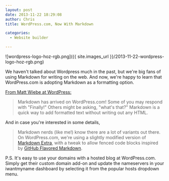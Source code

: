 ```yaml
---
layout: post
date: 2013-11-22 18:29:08
author: Chris
title: WordPress.com, Now With Markdown

categories:
  - Website builder

---
```


![wordpress-logo-hoz-rgb.png]({{ site.images_url }}/2013-11-22-wordpress-logo-hoz-rgb.png)

<!-- excerpt -->

We haven't talked about Wordpress much in the past, but we're big fans of using Markdown for writing on the web. And now, we're happy to learn that WordPress.com is adopting Markdown as a formatting option.

<!-- /excerpt -->

[From Matt Wiebe at WordPress:](http://en.blog.wordpress.com/2013/11/19/markdown/)

> Markdown has arrived on WordPress.com! Some of you may respond with "Finally!" Others might be asking, "what's that?" Markdown is a quick way to add formatted text without writing out any HTML.

And in case you're interested in some details, 

> Markdown nerds (like me!) know there are a lot of variants out there. On WordPress.com, we're using a slightly modified version of [Markdown Extra](http://michelf.ca/projects/php-markdown/extra/), with a tweak to allow fenced code blocks inspired by [GitHub Flavored Markdown](https://help.github.com/articles/github-flavored-markdown).

P.S. It's easy to use your domains with a hosted blog at WordPress.com. Simply get their custom domain add-on and update the nameservers in your iwantmyname dashboard by selecting it from the popular hosts dropdown menu.
